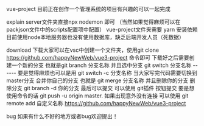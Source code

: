 vue-project
目前正在创作一个管理系统的项目有兴趣的可以一起完成

explain
server文件夹直接npx nodemon 即可 （当然如果觉得麻烦可以在packjson文件中的scripts配置项中配置） vue-project文件夹需要 yarn 安装依赖 目前使用node本地服务器也没有使用数据库，缺乏后端开发人员（死数据）

download
下载大家可以在vsc中创建一个文件夹，使用git clone https://github.com/happyNewWeb/vue3-project 命令即可 下载好之后需要创建一个新的分支 也就是git branch 分支名称 并且选中分支 git switch 分支名称 ------ 要是觉得麻烦也可以是用 git switch -c 分支名称 当大家写完代码需要切换到master分支 合并你自己的分支 也就是 git merge 分支名称 并且删除你的分支 删除分支 git branch -d 你的分支 最后可以提交 可以使用 git插件 按钮提交 要是想使用命令的话 git push -u origin master. 如果出现意外没有连接 可以使用 git remote add 自定义名称 https://github.com/happyNewWeb/vue3-project

bug
如果有什么不好的地方或者bug欢迎提出！